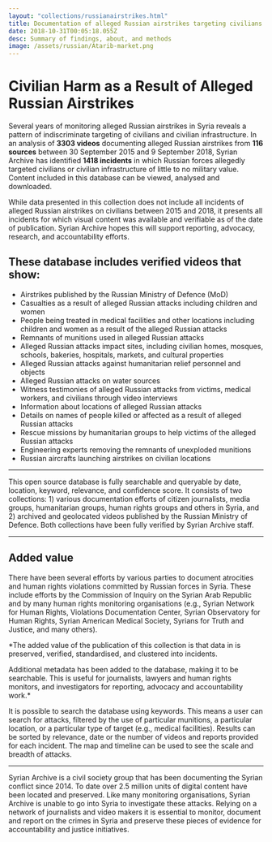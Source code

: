 ```yaml
---
layout: "collections/russianairstrikes.html"
title: Documentation of alleged Russian airstrikes targeting civilians and civilian infrastructure
date: 2018-10-31T00:05:18.055Z
desc: Summary of findings, about, and methods
image: /assets/russian/Atarib-market.png
---
```

# Civilian Harm as a Result of Alleged Russian Airstrikes


Several years of monitoring alleged Russian airstrikes in Syria reveals a pattern of indiscriminate targeting of civilians and civilian infrastructure. In an analysis of **3303 videos** documenting alleged Russian airstrikes from **116 sources** between 30 September 2015 and 9 September 2018, Syrian Archive has identified **1418 incidents** in which Russian forces allegedly targeted civilians or civilian infrastructure of little to no military value. Content included in this database can be viewed, analysed and downloaded.

While data presented in this collection does not include all incidents of alleged Russian airstrikes on civilians between 2015 and 2018, it presents all incidents for which visual content was available and verifiable as of the date of publication. Syrian Archive hopes this will support reporting, advocacy, research, and accountability efforts.

## These database includes verified videos that show:

- Airstrikes published by the Russian Ministry of Defence (MoD)
- Casualties as a result of alleged Russian attacks including children and women
- People being treated in medical facilities and other locations including children and women as a result of the alleged Russian attacks
- Remnants of munitions used in alleged Russian attacks
- Alleged Russian attacks impact sites, including civilian homes, mosques, schools, bakeries, hospitals, markets, and cultural properties
- Alleged Russian attacks against humanitarian relief personnel and objects
- Alleged Russian attacks on water sources
- Witness testimonies of alleged Russian attacks from victims, medical workers, and civilians through video interviews
- Information about locations of alleged Russian attacks
- Details on names of people killed or affected as a result of alleged Russian attacks
- Rescue missions by humanitarian groups to help victims of the alleged Russian attacks
- Engineering experts removing the remnants of unexploded munitions
- Russian aircrafts launching airstrikes on civilian locations

---

This open source database is fully searchable and queryable by date, location, keyword, relevance, and confidence score. It consists of two collections: 1) various documentation efforts of citizen journalists, media groups, humanitarian groups, human rights groups and others in Syria, and 2) archived and geolocated videos published by the Russian Ministry of Defence. Both collections have been fully verified by Syrian Archive staff.

---


## Added value
There have been several efforts by various parties to document atrocities and human rights violations committed by Russian forces in Syria. These include efforts by the Commission of Inquiry on the Syrian Arab Republic and by many human rights monitoring organisations (e.g., Syrian Network for Human Rights, Violations Documentation Center, Syrian Observatory for Human Rights, Syrian American Medical Society, Syrians for Truth and Justice, and many others).

*The added value of the publication of this collection is that data in is preserved, verified, standardised, and clustered into incidents.

Additional metadata has been added to the database, making it to be searchable. This is useful for journalists, lawyers and human rights monitors, and investigators for reporting, advocacy and accountability work.*

It is possible to search the database using keywords. This means a user can search for attacks, filtered by the use of particular munitions, a particular location, or a particular type of target (e.g., medical facilities). Results can be sorted by relevance, date or the number of videos and reports provided for each incident. The map and timeline can be used to see the scale and breadth of attacks.

---

Syrian Archive is a civil society group that has been documenting the Syrian conflict since 2014. To date over 2.5 million units of digital content have been located and preserved. Like many monitoring organisations, Syrian Archive is unable to go into Syria to investigate these attacks. Relying on a network of journalists and video makers it is essential to monitor, document and report on the crimes in Syria and preserve these pieces of evidence for accountability and justice initiatives.
